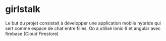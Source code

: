 # girlstalk
Le but du projet consistait à développer une application mobile hybride qui sert comme espace de chat entre filles. 
On a utilisé Ionic 6 et angular avec firebase (Cloud Firestore)
